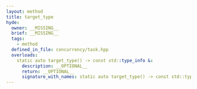 ```yaml
---
layout: method
title: target_type
hyde:
  owner: __MISSING__
  brief: __MISSING__
  tags:
    - method
  defined_in_file: concurrency/task.hpp
  overloads:
    static auto target_type() -> const std::type_info &:
      description: __OPTIONAL__
      return: __OPTIONAL__
      signature_with_names: static auto target_type() -> const std::type_info &
---
```

